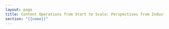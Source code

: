 ```yaml
---
layout: page
title: Content Operations from Start to Scale: Perspectives from Industry Experts
section: "{{name}}"
---
```

